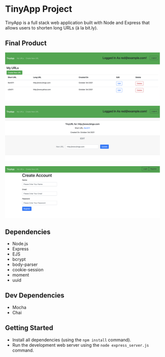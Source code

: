 # TinyApp Project

TinyApp is a full stack web application built with Node and Express that allows users to shorten long URLs (à la bit.ly).

## Final Product

!["Screenshot of URLs page"](https://github.com/nsagias/tinyapp/blob/master/docs/urls-page.png)

!["Screenshot of URLs update page"](https://github.com/nsagias/tinyapp/blob/master/docs/url-update-page.png)

!["Screenshot of Register page"](https://github.com/nsagias/tinyapp/blob/master/docs/register-page.png)

## Dependencies

- Node.js
- Express
- EJS
- bcrypt
- body-parser
- cookie-session
- moment
- uuid

## Dev Dependencies

- Mocha
- Chai

## Getting Started

- Install all dependencies (using the `npm install` command).
- Run the development web server using the `node express_server.js` command.